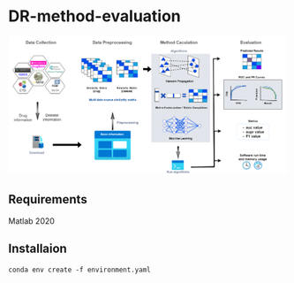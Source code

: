 # DR-method-evaluation
![Overview of DR evaluation](./figures/overflow_v16.png )

## Requirements
Matlab 2020

## Installaion
~~~~~
conda env create -f environment.yaml
~~~~~
